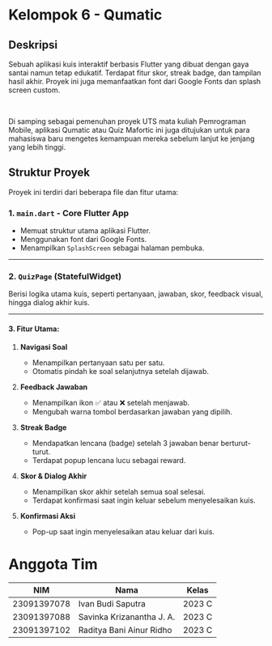 <h1> Kelompok 6 - Qumatic </i></h1>

<h2>Deskripsi</h2>
<p>Sebuah aplikasi kuis interaktif berbasis Flutter yang dibuat dengan gaya santai namun tetap edukatif. Terdapat fitur skor, streak badge, dan tampilan hasil akhir. Proyek ini juga memanfaatkan font dari Google Fonts dan splash screen custom.</p>
<br>
<p>Di samping sebagai pemenuhan proyek UTS mata kuliah Pemrograman Mobile, aplikasi Qumatic atau Quiz Mafortic ini juga ditujukan untuk para mahasiswa baru mengetes kemampuan mereka sebelum lanjut ke jenjang yang lebih tinggi.</p>

<h2>Struktur Proyek</h2>
Proyek ini terdiri dari beberapa file dan fitur utama:

### 1. `main.dart` - Core Flutter App
- Memuat struktur utama aplikasi Flutter.
- Menggunakan font dari Google Fonts.
- Menampilkan `SplashScreen` sebagai halaman pembuka.

---

### 2. `QuizPage` (StatefulWidget)

Berisi logika utama kuis, seperti pertanyaan, jawaban, skor, feedback visual, hingga dialog akhir kuis.

---

#### 3. Fitur Utama:

1. **Navigasi Soal**
   - Menampilkan pertanyaan satu per satu.
   - Otomatis pindah ke soal selanjutnya setelah dijawab.

2. **Feedback Jawaban**
   - Menampilkan ikon ✅ atau ❌ setelah menjawab.
   - Mengubah warna tombol berdasarkan jawaban yang dipilih.

3. **Streak Badge**
   - Mendapatkan lencana (badge) setelah 3 jawaban benar berturut-turut.
   - Terdapat popup lencana lucu sebagai reward.

4. **Skor & Dialog Akhir**
   - Menampilkan skor akhir setelah semua soal selesai.
   - Terdapat konfirmasi saat ingin keluar sebelum menyelesaikan kuis.

5. **Konfirmasi Aksi**
   - Pop-up saat ingin menyelesaikan atau keluar dari kuis.

<h1>Anggota Tim</h1>
    <table>
        <thead>
            <tr>
                <th>NIM</th>
                <th>Nama</th>
                <th>Kelas</th>
            </tr>
        </thead>
        <tbody>
            <tr>
                <td>23091397078</td>
                <td>Ivan Budi Saputra</td>
                <td>2023 C</td>
            </tr>
            <tr>
                <td>23091397088</td>
                <td>Savinka Krizanantha J. A.</td>
                <td>2023 C</td>
            </tr>
            <tr>
                <td>23091397102</td>
                <td>Raditya Bani Ainur Ridho</td>
                <td>2023 C</td>
            </tr>
        </tbody>
    </table>
